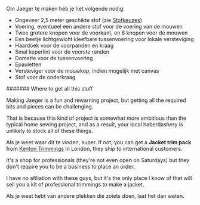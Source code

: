 Om Jaeger te maken heb je het volgende nodig:

 - Ongeveer 2,5 meter geschikte stof (zie [Stofkeuzes](#fabric-options))
 - Voering, eventueel een andere stof voor de voering van de mouwen
 - Twee grotere knopen voor de voorkant, en 8 knopen voor de mouwen
 - Een beetje lichtgewicht kleefbare tussenvoering voor lokale versteviging
 - Haardoek voor de voorpanden en kraag
 - Smal keperlint voor de voorste randen
 - Domette voor de tussenvoering
 - Epauletten
 - Versteviger voor de mouwkop, indien mogelijk met canvas
 - Stof voor de onderkraag

<Note>

####### Where to get all this stuff
 
Making Jaeger is a fun and rewarning project, but getting all the required bits and pieces can be challenging.

That is because this kind of project is somewhat more ambitious than the typical home sewing project,
and as a result, your local haberdashery is unlikely to stock all of these things.

Als je weet waar dit te vinden, super. If not, you can get a **Jacket trim pack** from 
[Kenton Trimmings](http://kentontrimmings.co.uk/shop/) in London, they ship to international customers.

It's a shop for professionals (they're not even open on Saturdays) but they don't require you to be a business 
to place an order.

I have no afiliation with these guys, but it's the only place I know of that will sell you a kit of
professional trimmings to make a jacket.

Als je weet hebt van andere plekken die zoiets doen, laat het dan weten.

</Note>

